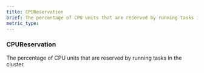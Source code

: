 ```yaml
---
title: CPUReservation
brief: The percentage of CPU units that are reserved by running tasks in the cluster.
metric_type:
---
```

### CPUReservation

The percentage of CPU units that are reserved by running tasks in the cluster.
